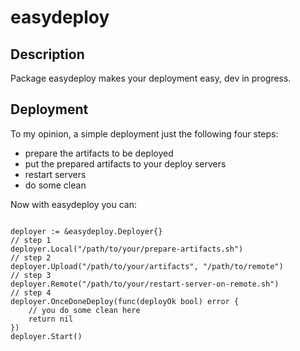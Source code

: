 # easydeploy

## Description

Package easydeploy makes your deployment easy, dev in progress.

## Deployment

To my opinion, a simple deployment just the following four steps:

* prepare the artifacts to be deployed
* put the prepared artifacts to your deploy servers
* restart servers
* do some clean

Now with easydeploy you can:

```

deployer := &easydeploy.Deployer{}
// step 1
deployer.Local("/path/to/your/prepare-artifacts.sh")
// step 2
deployer.Upload("/path/to/your/artifacts", "/path/to/remote")
// step 3
deployer.Remote("/path/to/your/restart-server-on-remote.sh")
// step 4
deployer.OnceDoneDeploy(func(deployOk bool) error {
    // you do some clean here
    return nil
})
deployer.Start()
```
